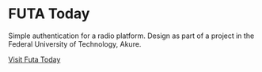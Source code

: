 # FUTA Today

Simple authentication for a radio platform. Design as part of a project in the Federal University of Technology, Akure.

[Visit Futa Today](https://futatoday.netlify.app/)
